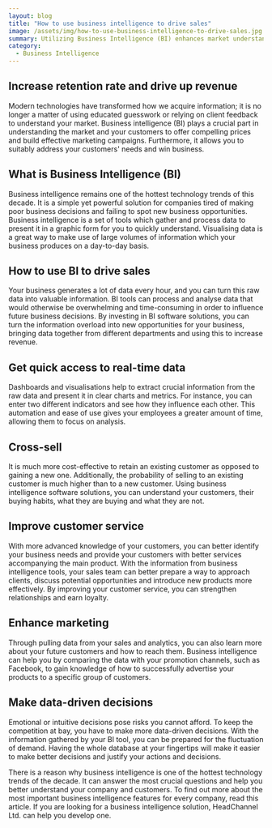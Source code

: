 ```yaml
---
layout: blog
title: "How to use business intelligence to drive sales"
image: /assets/img/how-to-use-business-intelligence-to-drive-sales.jpg
summary: Utilizing Business Intelligence (BI) enhances market understanding, customer insight, and decision-making, driving sales, improving service, and increasing retention for sustainable revenue growth.
category:
  - Business Intelligence 
---
```


## Increase retention rate and drive up revenue
Modern technologies have transformed how we acquire information; it is no longer a matter of using educated guesswork or relying on client feedback to understand your market. Business intelligence (BI) plays a crucial part in understanding the market and your customers to offer compelling prices and build effective marketing campaigns. Furthermore, it allows you to suitably address your customers' needs and win business.

## What is Business Intelligence (BI)
Business intelligence remains one of the hottest technology trends of this decade. It is a simple yet powerful solution for companies tired of making poor business decisions and failing to spot new business opportunities. Business intelligence is a set of tools which gather and process data to present it in a graphic form for you to quickly understand. Visualising data is a great way to make use of large volumes of information which your business produces on a day-to-day basis.

## How to use BI to drive sales
Your business generates a lot of data every hour, and you can turn this raw data into valuable information. BI tools can process and analyse data that would otherwise be overwhelming and time-consuming in order to influence future business decisions. By investing in BI software solutions, you can turn the information overload into new opportunities for your business, bringing data together from different departments and using this to increase revenue.

## Get quick access to real-time data
Dashboards and visualisations help to extract crucial information from the raw data and present it in clear charts and metrics. For instance, you can enter two different indicators and see how they influence each other. This automation and ease of use gives your employees a greater amount of time, allowing them to focus on analysis.

## Cross-sell
It is much more cost-effective to retain an existing customer as opposed to gaining a new one. Additionally, the probability of selling to an existing customer is much higher than to a new customer. Using business intelligence software solutions, you can understand your customers, their buying habits, what they are buying and what they are not.

## Improve customer service
With more advanced knowledge of your customers, you can better identify your business needs and provide your customers with better services accompanying the main product. With the information from business intelligence tools, your sales team can better prepare a way to approach clients, discuss potential opportunities and introduce new products more effectively. By improving your customer service, you can strengthen relationships and earn loyalty.

## Enhance marketing
Through pulling data from your sales and analytics, you can also learn more about your future customers and how to reach them. Business intelligence can help you by comparing the data with your promotion channels, such as Facebook, to gain knowledge of how to successfully advertise your products to a specific group of customers.

## Make data-driven decisions
Emotional or intuitive decisions pose risks you cannot afford. To keep the competition at bay, you have to make more data-driven decisions. With the information gathered by your BI tool, you can be prepared for the fluctuation of demand. Having the whole database at your fingertips will make it easier to make better decisions and justify your actions and decisions.

There is a reason why business intelligence is one of the hottest technology trends of the decade. It can answer the most crucial questions and help you better understand your company and customers. To find out more about the most important business intelligence features for every company, read this article. If you are looking for a business intelligence solution, HeadChannel Ltd. can help you develop one.
